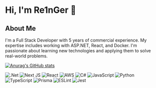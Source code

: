 # Hi, I'm Re1nGer 👋

## About Me

I'm a Full Stack Developer with 5 years of commercial experience. My expertise includes working with ASP.NET, React, and Docker. I'm passionate about learning new technologies and applying them to solve real-world problems.

[![Anurag's GitHub stats](https://github-readme-stats.vercel.app/api?username=re1nger&show_icons=true&include_all_commits=true&theme=dark&rank_icon=github&show=prs_merged)](https://github.com/anuraghazra/github-readme-stats)

![.Net](https://img.shields.io/badge/.NET-5C2D91?style=for-the-badge&logo=.net&logoColor=white)
![Next JS](https://img.shields.io/badge/Next-black?style=for-the-badge&logo=next.js&logoColor=white)
![React](https://img.shields.io/badge/react-%2320232a.svg?style=for-the-badge&logo=react&logoColor=%2361DAFB)
![AWS](https://img.shields.io/badge/AWS-%23FF9900.svg?style=for-the-badge&logo=amazon-aws&logoColor=white)
![C#](https://img.shields.io/badge/c%23-%23239120.svg?style=for-the-badge&logo=csharp&logoColor=white)
![JavaScript](https://img.shields.io/badge/javascript-%23323330.svg?style=for-the-badge&logo=javascript&logoColor=%23F7DF1E)
![Python](https://img.shields.io/badge/python-3670A0?style=for-the-badge&logo=python&logoColor=ffdd54)
![TypeScript](https://img.shields.io/badge/typescript-%23007ACC.svg?style=for-the-badge&logo=typescript&logoColor=white)
![Prisma](https://img.shields.io/badge/Prisma-3982CE?style=for-the-badge&logo=Prisma&logoColor=white)
![ESLint](https://img.shields.io/badge/ESLint-4B3263?style=for-the-badge&logo=eslint&logoColor=white)
	![Jest](https://img.shields.io/badge/-jest-%23C21325?style=for-the-badge&logo=jest&logoColor=white)
